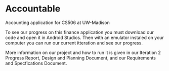 # Accountable
Accounting application for CS506 at UW-Madison

To see our progress on this finance application you must download our code and open it in Android Studios.
Then with an emulator instaled on your computer you can run our current itteration and see our progress.

More information on our project and how to run it is given in our Iteration 2 Progress Report, Design and Planning Document, 
      and our Requirements and Specfications Document.
